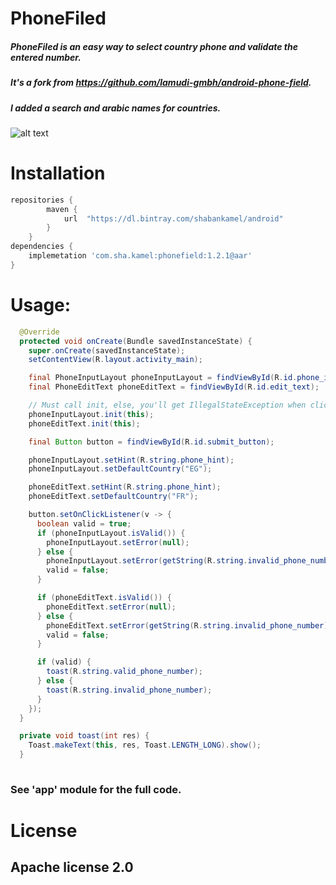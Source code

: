 # PhoneFiled


##### PhoneFiled is an easy way to select country phone and validate the entered number.

##### It's a fork from https://github.com/lamudi-gmbh/android-phone-field.
##### I added a search and arabic names for countries.

![alt text](https://github.com/ShabanKamell/phone-field/tree/master/raw/phone-field.gif "Sample App")

# Installation

```gradle
repositories {
        maven {
            url  "https://dl.bintray.com/shabankamel/android"
        }
    }
dependencies {
    implemetation 'com.sha.kamel:phonefield:1.2.1@aar'
}
```

# Usage:

```java
  @Override
  protected void onCreate(Bundle savedInstanceState) {
    super.onCreate(savedInstanceState);
    setContentView(R.layout.activity_main);

    final PhoneInputLayout phoneInputLayout = findViewById(R.id.phone_input_layout);
    final PhoneEditText phoneEditText = findViewById(R.id.edit_text);

    // Must call init, else, you'll get IllegalStateException when clicking country view.
    phoneInputLayout.init(this);
    phoneEditText.init(this);

    final Button button = findViewById(R.id.submit_button);

    phoneInputLayout.setHint(R.string.phone_hint);
    phoneInputLayout.setDefaultCountry("EG");

    phoneEditText.setHint(R.string.phone_hint);
    phoneEditText.setDefaultCountry("FR");

    button.setOnClickListener(v -> {
      boolean valid = true;
      if (phoneInputLayout.isValid()) {
        phoneInputLayout.setError(null);
      } else {
        phoneInputLayout.setError(getString(R.string.invalid_phone_number));
        valid = false;
      }

      if (phoneEditText.isValid()) {
        phoneEditText.setError(null);
      } else {
        phoneEditText.setError(getString(R.string.invalid_phone_number));
        valid = false;
      }

      if (valid) {
        toast(R.string.valid_phone_number);
      } else {
        toast(R.string.invalid_phone_number);
      }
    });
  }

  private void toast(int res) {
    Toast.makeText(this, res, Toast.LENGTH_LONG).show();
  }
  
```

### See 'app' module for the full code.

# License

## Apache license 2.0

